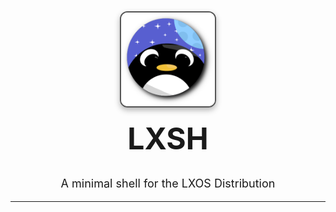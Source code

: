<div align="center">
  <img 
    src="https://raw.githubusercontent.com/LearnixOS/learnixos.github.io/refs/heads/main/assets/images/logo.png" 
    alt="LXSH Logo" 
    width="150" 
    style="display: block; margin: 0 auto; border: 2px solid #555; border-radius: 12px; box-shadow: 0 4px 10px rgba(0, 0, 0, 0.3);"
  >
</div>

<div align="center">
  <h1 style="font-size: 48px; margin-top: 20px;">
    <a href="https://learnixos.github.io/" style="text-decoration: none; color: inherit;">
      LXSH
    </a>
  </h1>
  <p style="font-size: 18px; margin-top: 10px;">
    A minimal shell for the LXOS Distribution
  </p>
</div>

---

<br>
